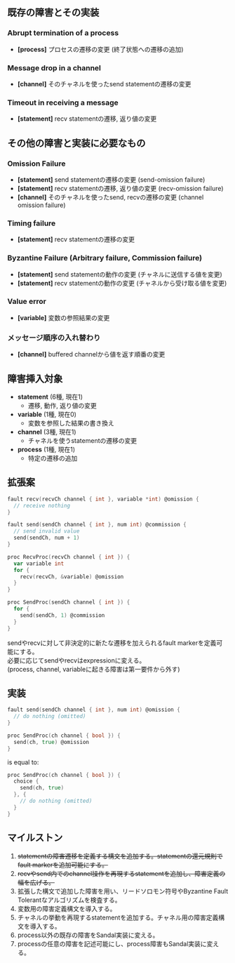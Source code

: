 ## 既存の障害とその実装
### Abrupt termination of a process
- **[process]** プロセスの遷移の変更 (終了状態への遷移の追加)

### Message drop in a channel
- **[channel]** そのチャネルを使ったsend statementの遷移の変更

### Timeout in receiving a message
- **[statement]** recv statementの遷移, 返り値の変更

## その他の障害と実装に必要なもの
### Omission Failure
- **[statement]** send statementの遷移の変更 (send-omission failure)
- **[statement]** recv statementの遷移, 返り値の変更 (recv-omission failure)
- **[channel]** そのチャネルを使ったsend, recvの遷移の変更 (channel omission failure)

### Timing failure
- **[statement]** recv statementの遷移の変更

### Byzantine Failure (Arbitrary failure, Commission failure)
- **[statement]** send statementの動作の変更 (チャネルに送信する値を変更)
- **[statement]** recv statementの動作の変更 (チャネルから受け取る値を変更)

### Value error
- **[variable]** 変数の参照結果の変更

### メッセージ順序の入れ替わり
- **[channel]** buffered channelから値を返す順番の変更

## 障害挿入対象
- **statement** (6種, 現在1)
  - 遷移, 動作, 返り値の変更
- **variable** (1種, 現在0)
  - 変数を参照した結果の書き換え
- **channel** (3種, 現在1)
  - チャネルを使うstatementの遷移の変更
- **process** (1種, 現在1)
  - 特定の遷移の追加

## 拡張案

```go
fault recv(recvCh channel { int }, variable *int) @omission {
  // receive nothing
}

fault send(sendCh channel { int }, num int) @commission {
  // send invalid value
  send(sendCh, num + 1)
}

proc RecvProc(recvCh channel { int }) {
  var variable int
  for {
    recv(recvCh, &variable) @omission
  }
}

proc SendProc(sendCh channel { int }) {
  for {
    send(sendCh, 1) @commission
  }
}
```

sendやrecvに対して非決定的に新たな遷移を加えられるfault markerを定義可能にする。  
必要に応じてsendやrecvはexpressionに変える。  
(process, channel, variableに起きる障害は第一要件から外す)

## 実装

```go
fault send(sendCh channel { int }, num int) @omission {
  // do nothing (omitted)
}

proc SendProc(ch channel { bool }) {
  send(ch, true) @omission
}
```

is equal to:

```go
proc SendProc(ch channel { bool }) {
  choice {
    send(ch, true)
  }, {
    // do nothing (omitted)
  }
}
```

## マイルストン

1. ~~statementの障害遷移を定義する構文を追加する。statementの還元規則でfault markerを追加可能にする。~~
2. ~~recvやsend内でのchannel操作を再現するstatementを追加し、障害定義の幅を広げる。~~
3. 拡張した構文で追加した障害を用い、リードソロモン符号やByzantine Fault Tolerantなアルゴリズムを検査する。
4. 変数用の障害定義構文を導入する。
5. チャネルの挙動を再現するstatementを追加する。チャネル用の障害定義構文を導入する。
6. process以外の既存の障害をSandal実装に変える。
7. processの任意の障害を記述可能にし、process障害もSandal実装に変える。
